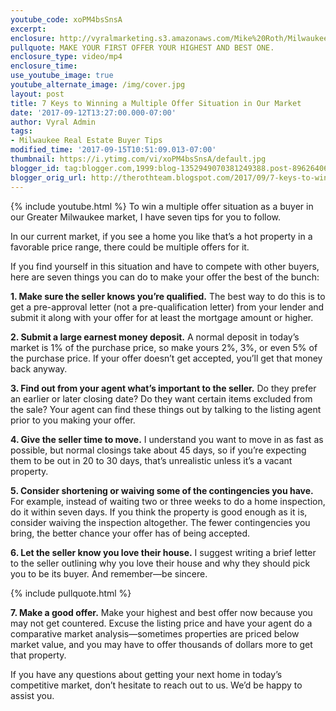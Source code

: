 ```yaml
---
youtube_code: xoPM4bsSnsA
excerpt:
enclosure: http://vyralmarketing.s3.amazonaws.com/Mike%20Roth/Milwaukee%20Real%20Estate-%207%20Keys%20to%20Winning%20a%20Multiple%20Offer%20Situation%20in%20Our%20Milwaukee%20Market.mp4
pullquote: MAKE YOUR FIRST OFFER YOUR HIGHEST AND BEST ONE.
enclosure_type: video/mp4
enclosure_time:
use_youtube_image: true
youtube_alternate_image: /img/cover.jpg
layout: post
title: 7 Keys to Winning a Multiple Offer Situation in Our Market
date: '2017-09-12T13:27:00.000-07:00'
author: Vyral Admin
tags:
- Milwaukee Real Estate Buyer Tips
modified_time: '2017-09-15T10:51:09.013-07:00'
thumbnail: https://i.ytimg.com/vi/xoPM4bsSnsA/default.jpg
blogger_id: tag:blogger.com,1999:blog-1352949070381249388.post-8962640640965483181
blogger_orig_url: http://therothteam.blogspot.com/2017/09/7-keys-to-winning-multiple-offer.html
---
```

{% include youtube.html %}
To win a multiple offer situation as a buyer in our Greater Milwaukee market, I have seven tips for you to follow.

In our current market, if you see a home you like that’s a hot property in a favorable price range, there could be multiple offers for it.

If you find yourself in this situation and have to compete with other buyers, here are seven things you can do to make your offer the best of the bunch:

**1. Make sure the seller knows you’re qualified.** The best way to do this is to get a pre-approval letter (not a pre-qualification letter) from your lender and submit it along with your offer for at least the mortgage amount or higher.

**2. Submit a large earnest money deposit.** A normal deposit in today’s market is 1% of the purchase price, so make yours 2%, 3%, or even 5% of the purchase price. If your offer doesn’t get accepted, you’ll get that money back anyway.

**3. Find out from your agent what’s important to the seller.** Do they prefer an earlier or later closing date? Do they want certain items excluded from the sale? Your agent can find these things out by talking to the listing agent prior to you making your offer.

**4. Give the seller time to move.** I understand you want to move in as fast as possible, but normal closings take about 45 days, so if you’re expecting them to be out in 20 to 30 days, that’s unrealistic unless it’s a vacant property.

**5. Consider shortening or waiving some of the contingencies you have.** For example, instead of waiting two or three weeks to do a home inspection, do it within seven days. If you think the property is good enough as it is, consider waiving the inspection altogether. The fewer contingencies you bring, the better chance your offer has of being accepted.

**6. Let the seller know you love their house.** I suggest writing a brief letter to the seller outlining why you love their house and why they should pick you to be its buyer. And remember—be sincere.

{% include pullquote.html %}

**7. Make a good offer.** Make your highest and best offer now because you may not get countered. Excuse the listing price and have your agent do a comparative market analysis—sometimes properties are priced below market value, and you may have to offer thousands of dollars more to get that property.

If you have any questions about getting your next home in today’s competitive market, don’t hesitate to reach out to us. We’d be happy to assist you.
